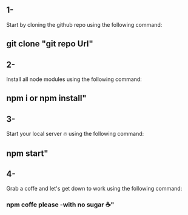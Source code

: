 ## 1-

Start by cloning the github repo using the following command:

**git clone "git repo Url"**
 -------
## 2-

Install all node modules using the following command:

**npm i  or npm install"**
 -------
## 3- 

Start your local server 🔥 using the following command:

**npm start"**
 -------
## 4- 

Grab a coffe and let's get down to work using the following command:

### npm coffe please -with no sugar ☕"
